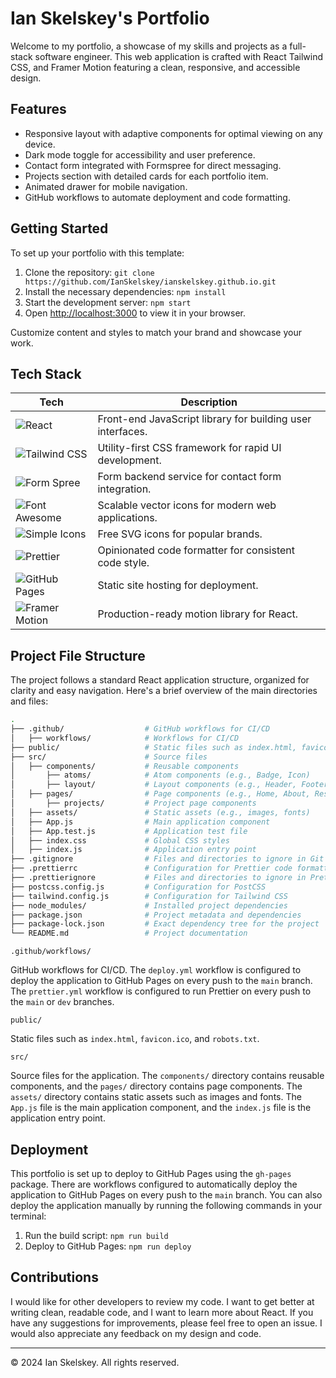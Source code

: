 # Ian Skelskey's Portfolio

Welcome to my portfolio, a showcase of my skills and projects as a full-stack software engineer. This web application is crafted with React Tailwind CSS, and Framer Motion featuring a clean, responsive, and accessible design.

## Features

- Responsive layout with adaptive components for optimal viewing on any device.
- Dark mode toggle for accessibility and user preference.
- Contact form integrated with Formspree for direct messaging.
- Projects section with detailed cards for each portfolio item.
- Animated drawer for mobile navigation.
- GitHub workflows to automate deployment and code formatting.

## Getting Started

To set up your portfolio with this template:

1. Clone the repository:
   `git clone https://github.com/IanSkelskey/ianskelskey.github.io.git`
2. Install the necessary dependencies:
   `npm install`
3. Start the development server:
   `npm start`
4. Open [http://localhost:3000](http://localhost:3000) to view it in your browser.

Customize content and styles to match your brand and showcase your work.

## Tech Stack

| Tech                                                                                                 | Description                                                |
| ---------------------------------------------------------------------------------------------------- | ---------------------------------------------------------- |
| ![React](https://img.shields.io/badge/-React-61DAFB?logo=react&logoColor=white)                      | Front-end JavaScript library for building user interfaces. |
| ![Tailwind CSS](https://img.shields.io/badge/-Tailwind_CSS-38B2AC?logo=tailwind-css&logoColor=white) | Utility-first CSS framework for rapid UI development.      |
| ![Form Spree](https://img.shields.io/badge/-Form_Spree-2EA2EF?logo=formspree&logoColor=white)        | Form backend service for contact form integration.         |
| ![Font Awesome](https://img.shields.io/badge/-Font_Awesome-339AF0?logo=font-awesome&logoColor=white) | Scalable vector icons for modern web applications.         |
| ![Simple Icons](https://img.shields.io/badge/-Simple_Icons-111111?logo=simpleicons&logoColor=white)  | Free SVG icons for popular brands.                         |
| ![Prettier](https://img.shields.io/badge/-Prettier-F7B93E?logo=prettier&logoColor=white)             | Opinionated code formatter for consistent code style.      |
| ![GitHub Pages](https://img.shields.io/badge/-Github_Pages-2088FF?logo=githubpages&logoColor=white)  | Static site hosting for deployment.                        |
| ![Framer Motion](https://img.shields.io/badge/-Framer_Motion-0055FF?logo=framer&logoColor=white)     | Production-ready motion library for React.                 |

## Project File Structure

The project follows a standard React application structure, organized for clarity and easy navigation. Here's a brief overview of the main directories and files:

```bash
.
├── .github/                  # GitHub workflows for CI/CD
│   ├── workflows/            # Workflows for CI/CD
├── public/                   # Static files such as index.html, favicon.ico
├── src/                      # Source files
│   ├── components/           # Reusable components
│       ├── atoms/            # Atom components (e.g., Badge, Icon)
│       ├── layout/           # Layout components (e.g., Header, Footer)
│   ├── pages/                # Page components (e.g., Home, About, Resume)
│       ├── projects/         # Project page components
│   ├── assets/               # Static assets (e.g., images, fonts)
│   ├── App.js                # Main application component
│   ├── App.test.js           # Application test file
│   ├── index.css             # Global CSS styles
│   ├── index.js              # Application entry point
├── .gitignore                # Files and directories to ignore in Git
├── .prettierrc               # Configuration for Prettier code formatter
├── .prettierignore           # Files and directories to ignore in Prettier
├── postcss.config.js         # Configuration for PostCSS
├── tailwind.config.js        # Configuration for Tailwind CSS
├── node_modules/             # Installed project dependencies
├── package.json              # Project metadata and dependencies
├── package-lock.json         # Exact dependency tree for the project
└── README.md                 # Project documentation
```

`.github/workflows/`

GitHub workflows for CI/CD. The `deploy.yml` workflow is configured to deploy the application to GitHub Pages on every push to the `main` branch. The `prettier.yml` workflow is configured to run Prettier on every push to the `main` or `dev` branches.

`public/`

Static files such as `index.html`, `favicon.ico`, and `robots.txt`.

`src/`

Source files for the application. The `components/` directory contains reusable components, and the `pages/` directory contains page components. The `assets/` directory contains static assets such as images and fonts. The `App.js` file is the main application component, and the `index.js` file is the application entry point.

## Deployment

This portfolio is set up to deploy to GitHub Pages using the `gh-pages` package. There are workflows configured to automatically deploy the application to GitHub Pages on every push to the `main` branch. You can also deploy the application manually by running the following commands in your terminal:

1. Run the build script:
   `npm run build`
2. Deploy to GitHub Pages:
   `npm run deploy`

## Contributions

I would like for other developers to review my code. I want to get better at writing clean, readable code, and I want to learn more about React. If you have any suggestions for improvements, please feel free to open an issue. I would also appreciate any feedback on my design and code.

---

© 2024 Ian Skelskey. All rights reserved.
